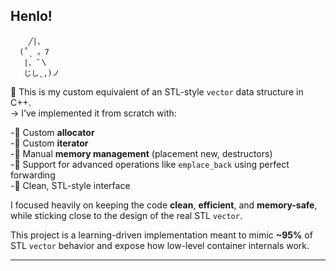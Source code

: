 ## Henlo! 
        ╱|、
      (˚ˎ 。7  
       |、˜〵          
       じしˍ,)ノ

🌱 This is my custom equivalent of an STL-style `vector` data structure in C++.  
-> I’ve implemented it from scratch with:

-🌸 Custom **allocator** <br/>
-🌸 Custom **iterator** <br/>
-🌸 Manual **memory management** (placement new, destructors) <br/>
-🌸 Support for advanced operations like `emplace_back` using perfect forwarding <br/>
-🌸 Clean, STL-style interface <br/>

I focused heavily on keeping the code **clean**, **efficient**, and **memory-safe**, while sticking close to the design of the real STL `vector`.

This project is a learning-driven implementation meant to mimic **~95%** of STL `vector` behavior and expose how low-level container internals work.

---

